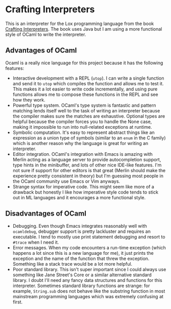 # Crafting Interpreters

This is an interpreter for the Lox programming language from the book [Crafting
Interpreters](https://craftinginterpreters.com/).  The book uses Java but I am
using a more functional style of OCaml to write the interpreter.

## Advantages of OCaml

Ocaml is a really nice language for this project because it has the following
features:

- Interactive development with a REPL (`utop`).  I can write a single function and
  send it to `utop` which compiles the function and allows me to test it.  This
  makes it a lot easier to write code incrementally, and using pure functions
  allows me to compose these functions in the REPL and see how they work.
- Powerful type system.  OCaml's type system is fantastic and pattern matching
  lends itself well to the task of writing an interpreter because the compiler
  makes sure the matches are exhaustive.  Optional types are helpful because
  the compiler forces you to handle the None case, making it impossible to
  run into null-related exceptions at runtime.
- Symbolic computation. It's easy to represent abstract things like an
  expression as a union type of symbols (similar to an `enum` in the C family)
  which is another reason why the language is great for writing an interpreter.
- Editor integration. OCaml's integration with Emacs is amazing with Merlin
  acting as a language server to provide autocompletion support, type hints in
  the minibuffer, and lots of other nice IDE-like features. I'm not sure if
  support for other editors is that great (Merlin should make the experience
  pretty consistent in theory) but I'm guessing most people in the OCaml
  community use Emacs or Vim anyways.
- Strange syntax for imperative code. This might seem like more of a drawback
  but honestly I like how imperative style code tends to stick out in ML
  languages and it encourages a more functional style.

## Disadvantages of OCaml

- Debugging. Even though Emacs integrates reasonably well with `ocamldebug`,
  debugger support is pretty lackluster and requires an executable. I tend to
  mostly use print statement debugging and resort to `#trace` when I need it.
- Error messages. When my code encounters a run-time exception (which happens a
  lot since this is a new language for me), it just prints the exception and the
  name of the function that threw the exception. Something like a stack trace
  would be a lot more helpful.
- Poor standard library. This isn't super important since I could always use
  something like Jane Street's Core or a similar alternative standard library. I
  doubt I'll need any fancy data structures and functions for this interpreter.
  Sometimes standard library functions are strange: for example, `String.sub`
  does not behave like the substring function in most mainstream programming
  languages which was extremely confusing at first.
